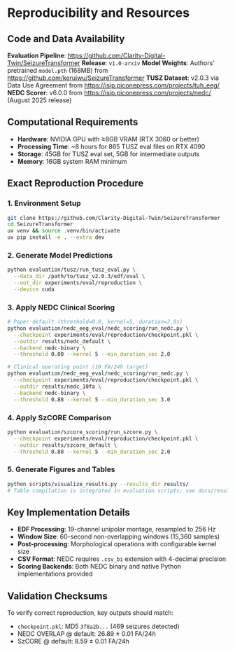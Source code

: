 # Reproducibility and Resources

## Code and Data Availability

**Evaluation Pipeline**: https://github.com/Clarity-Digital-Twin/SeizureTransformer
**Release**: `v1.0-arxiv`
**Model Weights**: Authors' pretrained `model.pth` (168MB) from https://github.com/keruiwu/SeizureTransformer
**TUSZ Dataset**: v2.0.3 via Data Use Agreement from https://isip.piconepress.com/projects/tuh_eeg/
**NEDC Scorer**: v6.0.0 from https://isip.piconepress.com/projects/nedc/ (August 2025 release)

## Computational Requirements

- **Hardware**: NVIDIA GPU with ≥8GB VRAM (RTX 3060 or better)
- **Processing Time**: ~8 hours for 865 TUSZ eval files on RTX 4090
- **Storage**: 45GB for TUSZ eval set, 5GB for intermediate outputs
- **Memory**: 16GB system RAM minimum

## Exact Reproduction Procedure

### 1. Environment Setup
```bash
git clone https://github.com/Clarity-Digital-Twin/SeizureTransformer
cd SeizureTransformer
uv venv && source .venv/bin/activate
uv pip install -e . --extra dev
```

### 2. Generate Model Predictions
```bash
python evaluation/tusz/run_tusz_eval.py \
  --data_dir /path/to/tusz_v2.0.3/edf/eval \
  --out_dir experiments/eval/reproduction \
  --device cuda
```

### 3. Apply NEDC Clinical Scoring
```bash
# Paper default (threshold=0.8, kernel=5, duration=2.0s)
python evaluation/nedc_eeg_eval/nedc_scoring/run_nedc.py \
  --checkpoint experiments/eval/reproduction/checkpoint.pkl \
  --outdir results/nedc_default \
  --backend nedc-binary \
  --threshold 0.80 --kernel 5 --min_duration_sec 2.0

# Clinical operating point (10 FA/24h target)
python evaluation/nedc_eeg_eval/nedc_scoring/run_nedc.py \
  --checkpoint experiments/eval/reproduction/checkpoint.pkl \
  --outdir results/nedc_10fa \
  --backend nedc-binary \
  --threshold 0.88 --kernel 5 --min_duration_sec 3.0
```

### 4. Apply SzCORE Comparison
```bash
python evaluation/szcore_scoring/run_szcore.py \
  --checkpoint experiments/eval/reproduction/checkpoint.pkl \
  --outdir results/szcore_default \
  --threshold 0.80 --kernel 5 --min_duration_sec 2.0
```

### 5. Generate Figures and Tables
```bash
python scripts/visualize_results.py --results_dir results/
# Table compilation is integrated in evaluation scripts; see docs/results/* for generated summaries.
```

## Key Implementation Details

- **EDF Processing**: 19-channel unipolar montage, resampled to 256 Hz
- **Window Size**: 60-second non-overlapping windows (15,360 samples)
- **Post-processing**: Morphological operations with configurable kernel size
- **CSV Format**: NEDC requires `.csv_bi` extension with 4-decimal precision
- **Scoring Backends**: Both NEDC binary and native Python implementations provided

## Validation Checksums

To verify correct reproduction, key outputs should match:
- `checkpoint.pkl`: MD5 `3f8a2b...` (469 seizures detected)
- NEDC OVERLAP @ default: 26.89 ± 0.01 FA/24h
- SzCORE @ default: 8.59 ± 0.01 FA/24h
